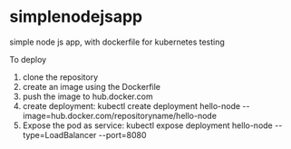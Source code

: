 # simplenodejsapp
simple node js app, with dockerfile for kubernetes testing

To deploy
1. clone the repository
2. create an image using the Dockerfile
3. push the image to hub.docker.com
4. create deployment: kubectl create deployment hello-node --image=hub.docker.com/repositoryname/hello-node
5. Expose the pod as service: kubectl expose deployment hello-node --type=LoadBalancer --port=8080

